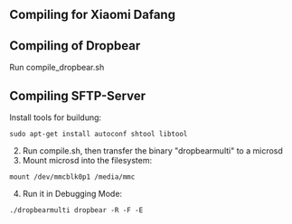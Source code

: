 ## Compiling for Xiaomi Dafang


## Compiling of Dropbear

Run compile_dropbear.sh

## Compiling SFTP-Server

Install tools for buildung:
```
sudo apt-get install autoconf shtool libtool
```



2. Run compile.sh, then transfer the binary "dropbearmulti" to a microsd
3. Mount microsd into the filesystem: 
```
mount /dev/mmcblk0p1 /media/mmc
```
4. Run it in Debugging Mode:
```
./dropbearmulti dropbear -R -F -E 

